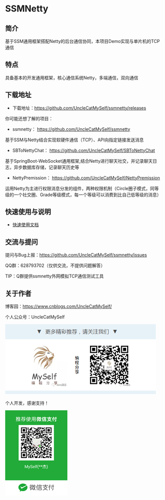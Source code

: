 # SSMNetty

## 简介

基于SSM通用框架搭配Netty的后台通信协同，本项目Demo实现与单片机的TCP通信

## 特点

具备基本的开发通用框架，核心通信系统Netty，多端通信，双向通信

## 下载地址

* 下载地址：https://github.com/UncleCatMySelf/ssmnetty/releases

你可能还想了解的项目：

* ssmnetty： https://github.com/UncleCatMySelf/ssmnetty

基于SSM与Netty结合实现软硬件通信（TCP）、API向指定链接发送消息

* SBToNettyChat： https://github.com/UncleCatMySelf/SBToNettyChat

基于SpringBoot-WebSocket通用框架,结合Netty进行聊天社交，并记录聊天日志，异步数据库存储，记录聊天历史等

* NettyPremission： https://github.com/UncleCatMySelf/NettyPremission

运用Netty为主进行权限消息分发的组件，两种权限机制（Circle圈子模式，同等级的一个社交圈、Grade等级模式，每一个等级可以消费到比自己低等级的消息）

## 快速使用与说明

* [快速使用文档](doc/dev.md)

## 交流与提问

提问与Bug上报：https://github.com/UncleCatMySelf/ssmnetty/issues

QQ群：628793702（仅供交流，不提供问题解答）

TIP：Q群提供ssmnetty外网模拟TCP通信测试工具

## 关于作者

博客园：https://www.cnblogs.com/UncleCatMySelf/

个人公众号：UncleCatMySelf

![Image text](https://raw.githubusercontent.com/UncleCatMySelf/img-myself/master/img/%E5%85%AC%E4%BC%97%E5%8F%B7.png)

个人开发，感谢支持！

![Image text](https://raw.githubusercontent.com/UncleCatMySelf/img-myself/master/img/%E4%BB%98%E6%AC%BE.png)
